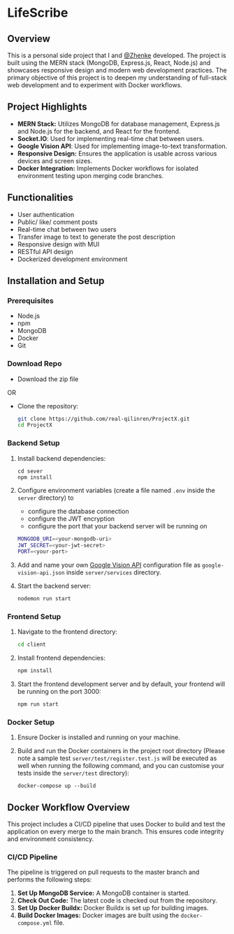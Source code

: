 # LifeScribe

## Overview

This is a personal side project that I and [@Zhenke](https://github.com/zhxu7000) developed. The project is built using the MERN stack (MongoDB, Express.js, React, Node.js) and showcases responsive design and modern web development practices. The primary objective of this project is to deepen my understanding of full-stack web development and to experiment with Docker workflows.

## Project Highlights

- **MERN Stack:** Utilizes MongoDB for database management, Express.js and Node.js for the backend, and React for the frontend.
- **Socket.IO**: Used for implementing real-time chat between users.
- **Google Vision API**: Used for implementing image-to-text transformation.
- **Responsive Design:** Ensures the application is usable across various devices and screen sizes.
- **Docker Integration:** Implements Docker workflows for isolated environment testing upon merging code branches.

## Functionalities

- User authentication
- Public/ like/ comment posts
- Real-time chat between two users
- Transfer image to text to generate the post description
- Responsive design with MUI
- RESTful API design
- Dockerized development environment

## Installation and Setup

### Prerequisites

- Node.js 
- npm
- MongoDB
- Docker
- Git

### Download Repo

* Download the zip file 

OR

* Clone the repository:

    ```bash
    git clone https://github.com/real-qilinren/ProjectX.git
    cd ProjectX
    ```

### Backend Setup

1. Install backend dependencies:

    ```
    cd sever
    npm install
    ```

2. Configure environment variables (create a file named `.env` inside the `server` directory) to 

    * configure the database connection
    * configure the JWT encryption
    * configure the port that your backend server will be running on

    ```bash
    MONGODB_URI=<your-mongodb-uri>
    JWT_SECRET=<your-jwt-secret>
    PORT=<your-port>
    ```

3. Add and name your own [Google Vision API](https://cloud.google.com/vision/docs) configuration file as `google-vision-api.json` inside `server/services` directory.

4. Start the backend server:

    ```bash
    nodemon run start
    ```

### Frontend Setup

1. Navigate to the frontend directory:

    ```bash
    cd client
    ```

2. Install frontend dependencies:

    ```bash
    npm install
    ```

3. Start the frontend development server and by default, your frontend will be running on the port 3000:

    ```bash
    npm run start
    ```

### Docker Setup

1. Ensure Docker is installed and running on your machine.

2. Build and run the Docker containers in the project root directory (Please note a sample test `server/test/register.test.js` will be executed as well when running the following command, and you can customise your tests inside the `server/test` directory):

    ```
    docker-compose up --build
    ```

## Docker Workflow Overview

This project includes a CI/CD pipeline that uses Docker to build and test the application on every merge to the main branch. This ensures code integrity and environment consistency. 

### CI/CD Pipeline

The pipeline is triggered on pull requests to the master branch and performs the following steps:

1. **Set Up MongoDB Service:** A MongoDB container is started.
2. **Check Out Code:** The latest code is checked out from the repository.
3. **Set Up Docker Buildx:** Docker Buildx is set up for building images.
4. **Build Docker Images:** Docker images are built using the `docker-compose.yml` file.
